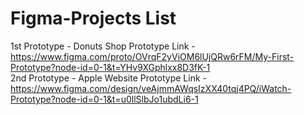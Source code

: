 # Figma-Projects List
1st Prototype - Donuts Shop Prototype Link - https://www.figma.com/proto/OVrqF2yViOM6lUjQRw6rFM/My-First-Prototype?node-id=0-1&t=YHv9XGphlxx8D3fK-1
<br>
2nd Prototype - Apple Website Prototype Link - https://www.figma.com/design/veAjmmAWqsIzXX40tqj4PQ/iWatch-Prototype?node-id=0-1&t=u0llSlbJo1ubdLi6-1
